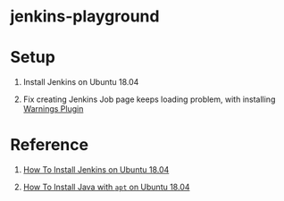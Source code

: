 # jenkins-playground

# Setup

1. Install Jenkins on Ubuntu 18.04

2. Fix creating Jenkins Job page keeps loading problem, with installing [Warnings Plugin](https://wiki.jenkins.io/display/JENKINS/Warnings+Plugin)

# Reference 

1. [How To Install Jenkins on Ubuntu 18.04](https://www.digitalocean.com/community/tutorials/how-to-install-jenkins-on-ubuntu-18-04)

2. [How To Install Java with `apt` on Ubuntu 18.04](https://www.digitalocean.com/community/tutorials/how-to-install-java-with-apt-on-ubuntu-18-04#installing-specific-versions-of-openjdk)
